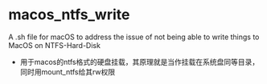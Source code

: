 # macos_ntfs_write
A .sh file for macOS to address the issue of not being able to write  things to MacOS  on NTFS-Hard-Disk

- 用于macos的ntfs格式的硬盘挂载，其原理就是当作挂载在系统盘同等目录，同时用mount_ntfs给其rw权限

